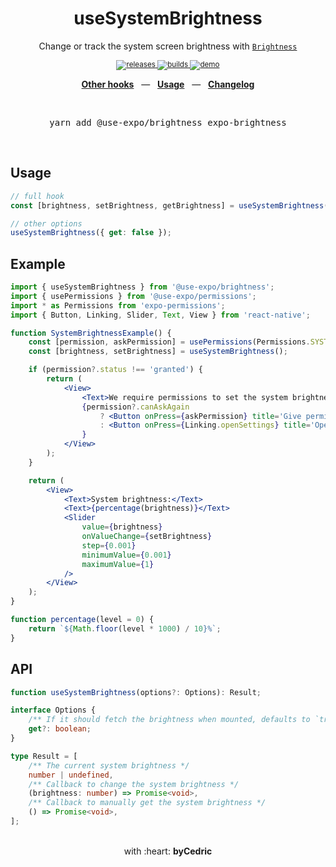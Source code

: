 <div align="center">
    <h1>useSystemBrightness</h1>
    <p>Change or track the system screen brightness with <a href="https://docs.expo.io/versions/latest/sdk/brightness/"><code>Brightness</code></a></p>
    <sup>
        <a href="https://github.com/bycedric/use-expo/releases">
            <img src="https://img.shields.io/github/release/byCedric/use-expo/all.svg?style=flat-square" alt="releases" />
        </a>
        <a href="https://github.com/bycedric/use-expo/actions">
            <img src="https://img.shields.io/github/workflow/status/byCedric/use-expo/Packages/master.svg?style=flat-square" alt="builds" />
        </a>
        <a href="https://exp.host/@bycedric/use-expo">
            <img src="https://img.shields.io/badge/demo-expo.io-lightgrey.svg?style=flat-square" alt="demo" />
        </a>
    </sup>
    <br />
    <p align="center">
        <a href="https://github.com/byCedric/use-expo#readme"><b>Other hooks</b></a>
        &nbsp;&nbsp;&mdash;&nbsp;&nbsp;
        <a href="https://github.com/byCedric/use-expo#usage"><b>Usage</b></a>
        &nbsp;&nbsp;&mdash;&nbsp;&nbsp;
        <a href="https://github.com/byCedric/use-expo/blob/master/CHANGELOG.md"><b>Changelog</b></a>
    </p>
    <br />
    <pre>yarn add @use-expo/brightness expo-brightness</pre>
    <br />
</div>

## Usage

```jsx
// full hook
const [brightness, setBrightness, getBrightness] = useSystemBrightness();

// other options
useSystemBrightness({ get: false });
```


## Example

```jsx
import { useSystemBrightness } from '@use-expo/brightness';
import { usePermissions } from '@use-expo/permissions';
import * as Permissions from 'expo-permissions';
import { Button, Linking, Slider, Text, View } from 'react-native';

function SystemBrightnessExample() {
    const [permission, askPermission] = usePermissions(Permissions.SYSTEM_BRIGHTNESS);
    const [brightness, setBrightness] = useSystemBrightness();

    if (permission?.status !== 'granted') {
        return (
            <View>
                <Text>We require permissions to set the system brightness</Text>
                {permission?.canAskAgain
                    ? <Button onPress={askPermission} title='Give permission' />
                    : <Button onPress={Linking.openSettings} title='Open app settings' />
                }
            </View>
        );
    }

    return (
        <View>
            <Text>System brightness:</Text>
            <Text>{percentage(brightness)}</Text>
            <Slider
                value={brightness}
                onValueChange={setBrightness}
                step={0.001}
                minimumValue={0.001}
                maximumValue={1}
            />
        </View>
    );
}

function percentage(level = 0) {
    return `${Math.floor(level * 1000) / 10}%`;
}
```


## API

```ts
function useSystemBrightness(options?: Options): Result;

interface Options {
    /** If it should fetch the brightness when mounted, defaults to `true` */
    get?: boolean;
}

type Result = [
    /** The current system brightness */
    number | undefined,
    /** Callback to change the system brightness */
    (brightness: number) => Promise<void>,
    /** Callback to manually get the system brightness */
    () => Promise<void>,
];
```

<div align="center">
    <br />
    with :heart: <strong>byCedric</strong>
    <br />
</div>
